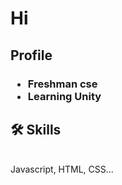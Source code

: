 <h1>Hi</h1>
<h2>Profile</h2>
<h3><ul>
  <li>Freshman cse</li>
  <li>Learning Unity</li>
</ul></h3>
<h2>🛠 Skills</h2> <br>
Javascript, HTML, CSS...
